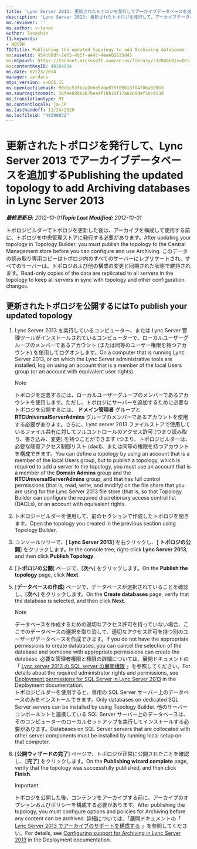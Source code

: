 ```yaml
---
title: 'Lync Server 2013: 更新されたトポロジを発行してアーカイブデータベースを追加する'
description: 'Lync Server 2013: 更新されたトポロジを発行して、アーカイブデータベースを追加します。'
ms.reviewer: ''
ms.author: v-lanac
author: lanachin
f1.keywords:
- NOCSH
TOCTitle: Publishing the updated topology to add Archiving databases
ms:assetid: 454c68df-2ef5-4b5f-a44c-4eee02635d45
ms:mtpsurl: https://technet.microsoft.com/en-us/library/JJ204860(v=OCS.15)
ms:contentKeyID: 48184034
ms.date: 07/23/2014
manager: serdars
mtps_version: v=OCS.15
ms.openlocfilehash: 90d1c53fb2a2dde5dde079f09b13ff4f06a659b3
ms.sourcegitcommit: 36fee89bb887bea4f18b19f17a8c69daf5bc423d
ms.translationtype: MT
ms.contentlocale: ja-JP
ms.lasthandoff: 11/24/2020
ms.locfileid: "49399032"
---
```

# <a name="publishing-the-updated-topology-to-add-archiving-databases-in-lync-server-2013"></a><span data-ttu-id="84d37-103">更新されたトポロジを発行して、Lync Server 2013 でアーカイブデータベースを追加する</span><span class="sxs-lookup"><span data-stu-id="84d37-103">Publishing the updated topology to add Archiving databases in Lync Server 2013</span></span>

<div data-xmlns="http://www.w3.org/1999/xhtml">

<div class="topic" data-xmlns="http://www.w3.org/1999/xhtml" data-msxsl="urn:schemas-microsoft-com:xslt" data-cs="https://msdn.microsoft.com/">

<div data-asp="https://msdn2.microsoft.com/asp">



</div>

<div id="mainSection">

<div id="mainBody"><span data-ttu-id="84d37-104">

<span> </span></span><span class="sxs-lookup"><span data-stu-id="84d37-104">

<span> </span></span></span>

<span data-ttu-id="84d37-105">_**最終更新日:** 2012-10-01_</span><span class="sxs-lookup"><span data-stu-id="84d37-105">_**Topic Last Modified:** 2012-10-01_</span></span>

<span data-ttu-id="84d37-106">トポロジビルダーでトポロジを更新した後は、アーカイブを構成して使用する前に、トポロジを中央管理ストアに発行する必要があります。</span><span class="sxs-lookup"><span data-stu-id="84d37-106">After updating your topology in Topology Builder, you must publish the topology to the Central Management store before you can configure and use Archiving.</span></span> <span data-ttu-id="84d37-107">このデータの読み取り専用コピーはトポロジ内のすべてのサーバーにレプリケートされ、すべてのサーバーは、トポロジおよび他の構成の変更と同期された状態で維持されます。</span><span class="sxs-lookup"><span data-stu-id="84d37-107">Read-only copies of the data are replicated to all servers in the topology to keep all servers in sync with topology and other configuration changes.</span></span>

<div>

## <a name="to-publish-your-updated-topology"></a><span data-ttu-id="84d37-108">更新されたトポロジを公開するには</span><span class="sxs-lookup"><span data-stu-id="84d37-108">To publish your updated topology</span></span>

1.  <span data-ttu-id="84d37-109">Lync Server 2013 を実行しているコンピューター、または Lync Server 管理ツールがインストールされているコンピューターで、ローカルユーザーグループのメンバーであるアカウント (または同等のユーザー権限を持つアカウント) を使用してログオンします。</span><span class="sxs-lookup"><span data-stu-id="84d37-109">On a computer that is running Lync Server 2013, or on which the Lync Server administrative tools are installed, log on using an account that is a member of the local Users group (or an account with equivalent user rights).</span></span>
    
    <div>
    

    > [!NOTE]  
    > <span data-ttu-id="84d37-110">トポロジを定義するには、ローカルユーザーグループのメンバーであるアカウントを使用します。ただし、トポロジにサーバーを追加するために必要なトポロジを公開するには、 <STRONG>ドメイン管理者</STRONG> グループと <STRONG>RTCUniversalServerAdmins</STRONG> グループのメンバーであるアカウントを使用する必要があります。さらに、Lync server 2013 ファイルストアで使用しているファイル共有に対してフルコントロールのアクセス許可 (つまり読み取り、書き込み、変更) を持つことができます (つまり、トポロジビルダーは、必要な随意アクセス制御リスト (dacl)、または同等の権限を持つアカウントを構成できます。</span><span class="sxs-lookup"><span data-stu-id="84d37-110">You can define a topology by using an account that is a member of the local Users group, but to publish a topology, which is required to add a server to the topology, you must use an account that is a member of the <STRONG>Domain Admins</STRONG> group and the <STRONG>RTCUniversalServerAdmins</STRONG> group, and that has full control permissions (that is, read, write, and modify) on the file share that you are using for the Lync Server 2013 file store (that is, so that Topology Builder can configure the required discretionary access control list (DACLs), or an account with equivalent rights.</span></span>

    
    </div>

2.  <span data-ttu-id="84d37-111">トポロジービルダーを使用して、前のセクションで作成したトポロジを開きます。</span><span class="sxs-lookup"><span data-stu-id="84d37-111">Open the topology you created in the previous section using Topology Builder.</span></span>

3.  <span data-ttu-id="84d37-112">コンソールツリーで、[ **Lync Server 2013**] を右クリックし、[ **トポロジの公開**] をクリックします。</span><span class="sxs-lookup"><span data-stu-id="84d37-112">In the console tree, right-click **Lync Server 2013**, and then click **Publish Topology**.</span></span>

4.  <span data-ttu-id="84d37-113">[**トポロジの公開**] ページで、[**次へ**] をクリックします。</span><span class="sxs-lookup"><span data-stu-id="84d37-113">On the **Publish the topology** page, click **Next**.</span></span>

5.  <span data-ttu-id="84d37-114">[**データベースの作成**] ページで、データベースが選択されていることを確認し、[**次へ**] をクリックします。</span><span class="sxs-lookup"><span data-stu-id="84d37-114">On the **Create databases** page, verify that the database is selected, and then click **Next**.</span></span>
    
    <div>
    

    > [!NOTE]  
    > <span data-ttu-id="84d37-115">データベースを作成するための適切なアクセス許可を持っていない場合、ここでのデータベースの選択を取り消して、適切なアクセス許可を持つ別のユーザーがデータベースを作成できます。</span><span class="sxs-lookup"><span data-stu-id="84d37-115">If you do not have the appropriate permissions to create databases, you can cancel the selection of the database and someone with appropriate permissions can create the database.</span></span> <span data-ttu-id="84d37-116">必要な管理者権限と権限の詳細については、展開ドキュメントの「 <A href="lync-server-2013-deployment-permissions-for-sql-server.md">Lync server 2013 の SQL server の展開権限</A> 」を参照してください。</span><span class="sxs-lookup"><span data-stu-id="84d37-116">For details about the required administrator rights and permissions, see <A href="lync-server-2013-deployment-permissions-for-sql-server.md">Deployment permissions for SQL Server in Lync Server 2013</A> in the Deployment documentation.</span></span><BR><span data-ttu-id="84d37-117">トポロジビルダーを使用すると、専用の SQL Server サーバー上のデータベースのみをインストールできます。</span><span class="sxs-lookup"><span data-stu-id="84d37-117">Only databases on dedicated SQL Server servers can be installed by using Topology Builder.</span></span> <span data-ttu-id="84d37-118">他のサーバーコンポーネントと連携している SQL Server サーバー上のデータベースは、そのコンピューターのローカルセットアップを実行してインストールする必要があります。</span><span class="sxs-lookup"><span data-stu-id="84d37-118">Databases on SQL Server servers that are collocated with other server components must be installed by running local setup on that computer.</span></span>

    
    </div>

6.  <span data-ttu-id="84d37-119">[**公開ウィザードの完了**] ページで、トポロジが正常に公開されたことを確認し、[**完了**] をクリックします。</span><span class="sxs-lookup"><span data-stu-id="84d37-119">On the **Publishing wizard complete** page, verify that the topology was successfully published, and then click **Finish**.</span></span>
    
    <div>
    

    > [!IMPORTANT]  
    > <span data-ttu-id="84d37-120">トポロジを公開した後、コンテンツをアーカイブする前に、アーカイブのオプションおよびポリシーを構成する必要があります。</span><span class="sxs-lookup"><span data-stu-id="84d37-120">After publishing the topology, you must configure options and policies for Archiving before any content can be archived.</span></span> <span data-ttu-id="84d37-121">詳細については、「展開ドキュメントの「 <A href="lync-server-2013-configuring-support-for-archiving.md">Lync Server 2013 でアーカイブのサポートを構成する</A> 」を参照してください。</span><span class="sxs-lookup"><span data-stu-id="84d37-121">For details, see <A href="lync-server-2013-configuring-support-for-archiving.md">Configuring support for Archiving in Lync Server 2013</A> in the Deployment documentation.</span></span>

    
    <span data-ttu-id="84d37-122"></div>

</div>

</div>

<span> </span>

</div>

</div>

</span><span class="sxs-lookup"><span data-stu-id="84d37-122"></div>

</div>

</div>

<span> </span>

</div>

</div>

</span></span></div>

